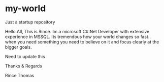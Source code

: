 # my-world
Just a startup repository

Hello All,
This is Rince. Im a microsoft C#.Net Developer with extensive experience in MSSQL.
Its tremendous how your world changes so fast.. when you need something you need to believe on it and focus clearly at the bigger goals. 

Need to update this

Thanks & Regards

Rince Thomas
